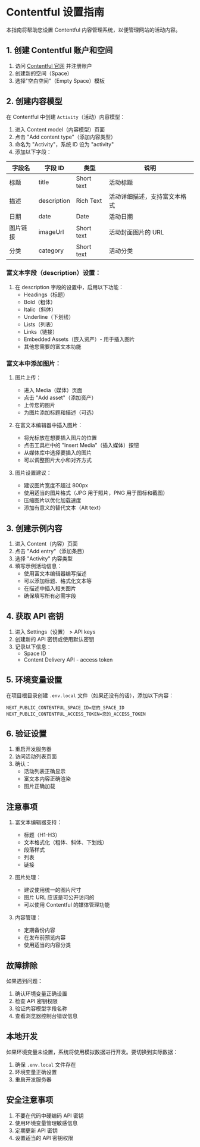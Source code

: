 # Contentful 设置指南

本指南将帮助您设置 Contentful 内容管理系统，以便管理网站的活动内容。

## 1. 创建 Contentful 账户和空间

1. 访问 [Contentful 官网](https://www.contentful.com/) 并注册账户
2. 创建新的空间（Space）
3. 选择"空白空间"（Empty Space）模板

## 2. 创建内容模型

在 Contentful 中创建 `Activity`（活动）内容模型：

1. 进入 Content model（内容模型）页面
2. 点击 "Add content type"（添加内容类型）
3. 命名为 "Activity"，系统 ID 设为 "activity"
4. 添加以下字段：

| 字段名 | 字段 ID | 类型 | 说明 |
|-------|---------|------|------|
| 标题 | title | Short text | 活动标题 |
| 描述 | description | Rich Text | 活动详细描述，支持富文本格式 |
| 日期 | date | Date | 活动日期 |
| 图片链接 | imageUrl | Short text | 活动封面图片的 URL |
| 分类 | category | Short text | 活动分类 |

### 富文本字段（description）设置：

1. 在 description 字段的设置中，启用以下功能：
   - Headings（标题）
   - Bold（粗体）
   - Italic（斜体）
   - Underline（下划线）
   - Lists（列表）
   - Links（链接）
   - Embedded Assets（嵌入资产）- 用于插入图片
   - 其他您需要的富文本功能

### 富文本中添加图片：

1. 图片上传：
   - 进入 Media（媒体）页面
   - 点击 "Add asset"（添加资产）
   - 上传您的图片
   - 为图片添加标题和描述（可选）

2. 在富文本编辑器中插入图片：
   - 将光标放在想要插入图片的位置
   - 点击工具栏中的 "Insert Media"（插入媒体）按钮
   - 从媒体库中选择要插入的图片
   - 可以调整图片大小和对齐方式

3. 图片设置建议：
   - 建议图片宽度不超过 800px
   - 使用适当的图片格式（JPG 用于照片，PNG 用于图标和截图）
   - 压缩图片以优化加载速度
   - 添加有意义的替代文本（Alt text）

## 3. 创建示例内容

1. 进入 Content（内容）页面
2. 点击 "Add entry"（添加条目）
3. 选择 "Activity" 内容类型
4. 填写示例活动信息：
   - 使用富文本编辑器编写描述
   - 可以添加标题、格式化文本等
   - 在描述中插入相关图片
   - 确保填写所有必需字段

## 4. 获取 API 密钥

1. 进入 Settings（设置） > API keys
2. 创建新的 API 密钥或使用默认密钥
3. 记录以下信息：
   - Space ID
   - Content Delivery API - access token

## 5. 环境变量设置

在项目根目录创建 `.env.local` 文件（如果还没有的话），添加以下内容：

```
NEXT_PUBLIC_CONTENTFUL_SPACE_ID=您的_SPACE_ID
NEXT_PUBLIC_CONTENTFUL_ACCESS_TOKEN=您的_ACCESS_TOKEN
```

## 6. 验证设置

1. 重启开发服务器
2. 访问活动列表页面
3. 确认：
   - 活动列表正确显示
   - 富文本内容正确渲染
   - 图片正确加载

## 注意事项

1. 富文本编辑器支持：
   - 标题（H1-H3）
   - 文本格式化（粗体、斜体、下划线）
   - 段落样式
   - 列表
   - 链接

2. 图片处理：
   - 建议使用统一的图片尺寸
   - 图片 URL 应该是可公开访问的
   - 可以使用 Contentful 的媒体管理功能

3. 内容管理：
   - 定期备份内容
   - 在发布前预览内容
   - 使用适当的内容分类

## 故障排除

如果遇到问题：

1. 确认环境变量正确设置
2. 检查 API 密钥权限
3. 验证内容模型字段名称
4. 查看浏览器控制台错误信息

## 本地开发

如果环境变量未设置，系统将使用模拟数据进行开发。要切换到实际数据：

1. 确保 `.env.local` 文件存在
2. 环境变量正确设置
3. 重启开发服务器

## 安全注意事项

1. 不要在代码中硬编码 API 密钥
2. 使用环境变量管理敏感信息
3. 定期更新 API 密钥
4. 设置适当的 API 密钥权限 